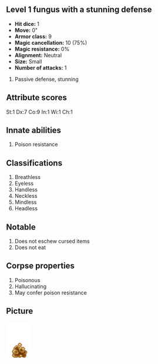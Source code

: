 ## Level 1 fungus with a stunning defense

- **Hit dice:** 1
- **Move:** 0"
- **Armor class:** 9
- **Magic cancellation:** 10 (75%)
- **Magic resistance:** 0%
- **Alignment:** Neutral
- **Size:** Small
- **Number of attacks:** 1
1. Passive defense, stunning

## Attribute scores

St:1 Dx:7 Co:9 In:1 Wi:1 Ch:1

## Innate abilities

1. Poison resistance

## Classifications

1. Breathless
2. Eyeless
3. Handless
4. Neckless
5. Mindless
6. Headless

## Notable

1. Does not eschew cursed items
2. Does not eat

## Corpse properties

1. Poisonous
2. Hallucinating
3. May confer poison resistance

## Picture

![Yellow mold](https://github.com/hyvanmielenpelit/GnollHackTileSet/blob/main/Monsters/yellow_mold/yellow_mold.png)
